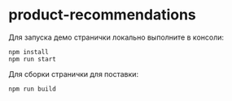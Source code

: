 # product-recommendations

Для запуска демо странички локально выполните в консоли:
```
npm install
npm run start
```

Для сборки странички для поставки:
```
npm run build
```
